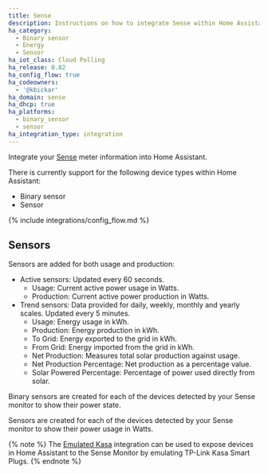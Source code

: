 ```yaml
---
title: Sense
description: Instructions on how to integrate Sense within Home Assistant.
ha_category:
  - Binary sensor
  - Energy
  - Sensor
ha_iot_class: Cloud Polling
ha_release: 0.82
ha_config_flow: true
ha_codeowners:
  - '@kbickar'
ha_domain: sense
ha_dhcp: true
ha_platforms:
  - binary_sensor
  - sensor
ha_integration_type: integration
---
```


Integrate your [Sense](https://sense.com) meter information into Home Assistant.

There is currently support for the following device types within Home Assistant:

- Binary sensor
- Sensor

{% include integrations/config_flow.md %}

## Sensors

Sensors are added for both usage and production:

- Active sensors: Updated every 60 seconds.
  - Usage: Current active power usage in Watts.
  - Production: Current active power production in Watts.
- Trend sensors: Data provided for daily, weekly, monthly and yearly scales. Updated every 5 minutes.
  - Usage: Energy usage in kWh.
  - Production: Energy production in kWh.
  - To Grid: Energy exported to the grid in kWh.
  - From Grid: Energy imported from the grid in kWh.
  - Net Production: Measures total solar production against usage.
  - Net Production Percentage: Net production as a percentage value.
  - Solar Powered Percentage: Percentage of power used directly from solar.

Binary sensors are created for each of the devices detected by your Sense monitor to show their power state.

Sensors are created for each of the devices detected by your Sense monitor to show their power usage in Watts.

{% note %}
The [Emulated Kasa](/integrations/emulated_kasa) integration can be used to expose devices in Home Assistant to the Sense Monitor by emulating TP-Link Kasa Smart Plugs.
{% endnote %}
